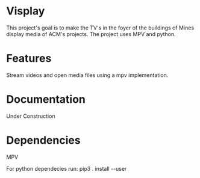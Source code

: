 # Visplay
This project's goal is to make the TV's in the foyer of the buildings of Mines display media of ACM's projects. The project uses MPV and python. 

# Features
Stream videos and open media files using a mpv implementation.

# Documentation
Under Construction

# Dependencies
MPV

For python dependecies run:
pip3 . install --user 
